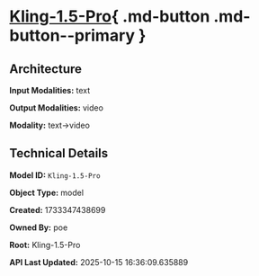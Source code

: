 # [Kling-1.5-Pro](https://poe.com/Kling-1.5-Pro){ .md-button .md-button--primary }

## Architecture

**Input Modalities:** text

**Output Modalities:** video

**Modality:** text->video


## Technical Details

**Model ID:** `Kling-1.5-Pro`

**Object Type:** model

**Created:** 1733347438699

**Owned By:** poe

**Root:** Kling-1.5-Pro

**API Last Updated:** 2025-10-15 16:36:09.635889
